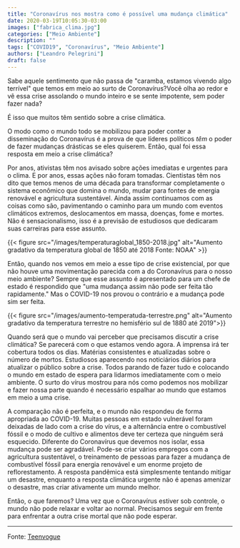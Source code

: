```yaml
---
title: "Coronavírus nos mostra como é possível uma mudança climática"
date: 2020-03-19T10:05:30-03:00
images: ["fabrica_clima.jpg"]
categories: ["Meio Ambiente"]
description: ""
tags: ["COVID19", "Coronavírus", "Meio Ambiente"]
authors: ["Leandro Pelegrini"]
draft: false
---
```




Sabe aquele sentimento que não passa de "caramba, estamos vivendo algo terrível" que temos em meio ao surto de Coronavírus?<!--more-->Você olha ao redor e vê essa crise assolando o mundo inteiro e se sente impotente, sem poder fazer nada?


É isso que muitos têm sentido sobre a crise climática.

O modo como o mundo todo se mobilizou para poder conter a disseminação do Coronavírus é a prova de que líderes políticos _têm_ o poder de fazer mudanças drásticas se eles quiserem. Então, qual foi essa resposta em meio a crise climática?

Por anos, ativistas têm nos avisado sobre ações imediatas e urgentes para o clima. E por anos, essas ações não foram tomadas. Cientistas têm nos dito que temos menos de uma década para transformar completamente o sistema econômico que domina o mundo, mudar para fontes de energia renovável e agricultura sustentável. Ainda assim continuamos com as coisas como são, pavimentando o caminho para um mundo com eventos climáticos extremos, deslocamentos em massa, doenças, fome e mortes. Não é sensacionalismo, isso é a previsão de estudiosos que dedicaram suas carreiras para esse assunto.

{{< figure src="/images/temperaturaglobal_1850-2018.jpg"  alt="Aumento gradativo da temperatura global de 1850 até 2018 Fonte: NOAA" >}}

Então, quando nos vemos em meio a esse tipo de crise existencial, por que não houve uma movimentação parecida com a do Coronavírus para o nosso meio ambiente? Sempre que esse assunto é apresentado para um chefe de estado é respondido que "uma mudança assim não pode ser feita tão rapidamente." Mas o COVID-19 nos provou o contrário e a mudança pode sim ser feita.

{{< figure src="/images/aumento-temperatuda-terrestre.png"  alt="Aumento gradativo da temperatura terrestre no hemisfério sul de 1880 até 2019">}}

Quando será que o mundo vai perceber que precisamos discutir a crise climática? Se parecerá com o que estamos vendo agora. A imprensa irá ter cobertura todos os dias. Matérias consistentes e atualizadas sobre o número de mortos. Estudiosos aparecendo nos noticiários diários para atualizar o público sobre a crise. Todos parando de fazer tudo e colocando o mundo em estado de espera para lidarmos imediatamente com o meio ambiente. O surto do vírus mostrou para nós como podemos nos mobilizar e fazer nossa parte quando é necessário espalhar ao mundo que estamos em meio a uma crise.

A comparação não é perfeita, e o mundo não respondeu de forma apropriada ao COVID-19. Muitas pessoas em estado vulnerável foram deixadas de lado com a crise do vírus, e a alternância entre o combustível fóssil e o modo de cultivo e alimentos deve ter certeza que ninguém será esquecido.  Diferente do Coronavírus que devemos nos isolar, essa mudança pode ser agradável. Pode-se criar vários empregos com a agricultura sustentável, o treinamento de pessoas para fazer a mudança de combustível fóssil para energia renovável e um enorme projeto de reflorestamento. A resposta pandêmica está simplesmente tentando mitigar um desastre, enquanto a resposta climática urgente não é apenas amenizar o desastre, mas criar ativamente um mundo melhor.

Então, o que faremos? Uma vez que o Coronavírus estiver sob controle, o mundo não pode relaxar e voltar ao normal. Precisamos seguir em frente para enfrentar a outra crise mortal que não pode esperar.

---

Fonte: [Teenvogue](https://www.teenvogue.com/story/coronavirus-response-climate-crisis?_hsenc=p2ANqtz-_WP-V5XaXo4oB0yedArbRUCAbZuFMovHke-5nmwM--z2YgLFPjDT9MpmXrikGhzF9Ltrp5hoJw0bDxuKziGcjh5Ea-WQ&_hsmi=84897805 "TeenVogue") 